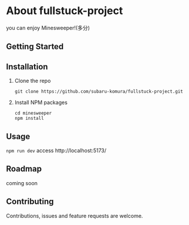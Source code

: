 # About fullstuck-project

you can enjoy Minesweeper!(多分)

## Getting Started

## Installation

1. Clone the repo

   `git clone https://github.com/subaru-komura/fullstuck-project.git`

2. Install NPM packages

   `cd minesweeper`  
   `npm install`

## Usage

`npm run dev`
access http://localhost:5173/

## Roadmap

coming soon

## Contributing

Contributions, issues and feature requests are welcome.
